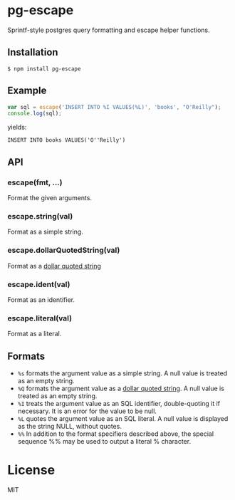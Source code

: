 
# pg-escape

  Sprintf-style postgres query formatting and escape helper functions.

## Installation

```
$ npm install pg-escape
```

## Example

```js
var sql = escape('INSERT INTO %I VALUES(%L)', 'books', "O'Reilly");
console.log(sql);
```

yields:

```
INSERT INTO books VALUES('O''Reilly')
```

## API

### escape(fmt, ...)

 Format the given arguments.

### escape.string(val)

  Format as a simple string.

### escape.dollarQuotedString(val)

  Format as a [dollar quoted string](http://www.postgresql.org/docs/8.3/interactive/sql-syntax-lexical.html#SQL-SYNTAX-DOLLAR-QUOTING)

### escape.ident(val)

  Format as an identifier.

### escape.literal(val)

  Format as a literal.

## Formats

- `%s` formats the argument value as a simple string. A null value is treated as an empty string.
- `%Q` formats the argument value as a [dollar quoted string](http://www.postgresql.org/docs/8.3/interactive/sql-syntax-lexical.html#SQL-SYNTAX-DOLLAR-QUOTING). A null value is treated as an empty string.
- `%I` treats the argument value as an SQL identifier, double-quoting it if necessary. It is an error for the value to be null.
- `%L` quotes the argument value as an SQL literal. A null value is displayed as the string NULL, without quotes.
- `%%` In addition to the format specifiers described above, the special sequence %% may be used to output a literal % character.

# License

  MIT